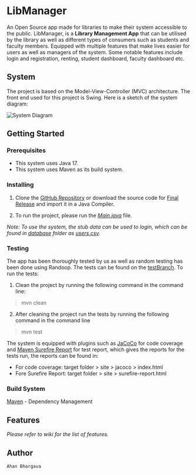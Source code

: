 # LibManager

An Open Source app made for libraries to make their system accessible to the public. LibManager, is a **Library Management App** that can be utilised by the library as well as different types of consumers such as students and faculty members. Equipped with multiple features that make lives easier for users as well as managers of the system. Some notable features include login and registration, renting, student dashboard, faculty dashboard etc.

## System

The project is based on the Model-View-Controller (MVC) architecture. The front end used for this project is Swing. Here is a sketch of the system diagram:

![System Diagram](LibManager/Assets/ComponentDiagram.png)

## Getting Started

### Prerequisites

* This system uses Java 17.
* This system uses Maven as its build system.

### Installing

1) Clone the [GitHub Repository](https://github.com/ahan10/LibManager) or download the source code for [Final Release](https://github.com/ahan10/LibManager/releases/tag/FinalRelease) and import it in a Java Compiler.

2) To run the project, please run the [*Main.java*](https://github.com/ahan10/LibManager/blob/main/src/main/java/org/team4/Main.java) file.

*Note: To use the system, the stub data can be used to login, which can be found in [database](https://github.com/ahan10/LibManager/tree/main/database) folder as [users.csv](https://github.com/ahan10/LibManager/blob/main/database/users.csv).*

### Testing

The app has been thoroughly tested by us as well as random testing has been done using Randoop. The tests can be found on the [testBranch](https://github.com/ahan10/LibManager/tree/testBranch). To run the tests:

1) Clean the project by running the following command in the command line:

> mvn clean

2) After cleaning the project run the tests by running the following command in the command line

> mvn test

The system is equipped with plugins such as [JaCoCo](https://www.jacoco.org) for code coverage and [Maven Surefire Report](https://maven.apache.org/surefire/maven-surefire-report-plugin/index.html) for test report, which gives the reports for the tests run, the reports can be found in:

* For code coverage: target folder > site > jacoco > index.html
* Fore Surefire Report: target folder > site > surefire-report.html

### Build System

[Maven](https://maven.apache.org) - Dependency Management

## Features

*Please refer to wiki for the list of features.*

## Author
    Ahan Bhargava
